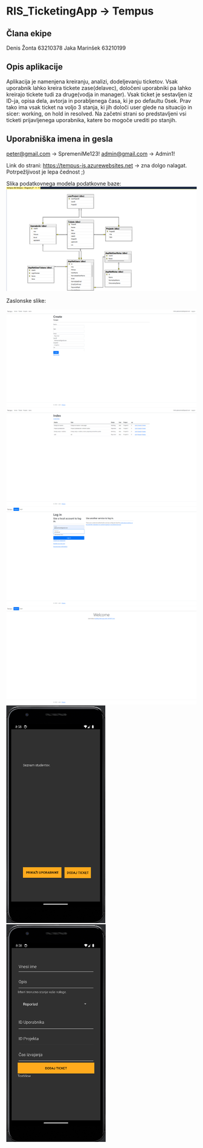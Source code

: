 # RIS_TicketingApp -> Tempus

## Člana ekipe
Denis Žonta 63210378
Jaka Marinšek 63210199

## Opis aplikacije
Aplikacija je namenjena kreiranju, analizi, dodeljevanju ticketov. Vsak uporabnik lahko kreira tickete zase(delavec), določeni uporabniki pa lahko kreirajo tickete tudi za druge(vodja in manager). Vsak ticket je sestavljen iz ID-ja, opisa dela, avtorja in porabljenega časa, ki je po defaultu 0sek. Prav tako ima vsak ticket na voljo 3 stanja, ki jih določi user glede na situacijo in sicer: working, on hold in resolved.
Na začetni strani so predstavljeni vsi ticketi prijavljenega uporabnika, katere bo mogoče urediti po stanjih.   

## Uporabniška imena in gesla
peter@gmail.com -> SpremeniMe123!
admin@gmail.com -> Admin1!                                           

Link do strani: https://tempus-is.azurewebsites.net -> zna dolgo nalagat. Potrpežljivost je lepa čednost ;)

Slika podatkovnega modela podatkovne baze:
![slika podatkovne baze](https://github.com/Deniszonta/IS_TicketingApp/blob/api/images/podatkovna%20baza.png?raw=true)

Zaslonske slike:

![slika 5](https://github.com/Deniszonta/IS_TicketingApp/blob/api/images/Zaslonske%20slike%20Tempus%20App%20IS%2004.png?raw=true)
![slika 4](https://github.com/Deniszonta/IS_TicketingApp/blob/api/images/Zaslonske%20slike%20Tempus%20App%20IS%2005.png?raw=true)
![slika 3](https://github.com/Deniszonta/IS_TicketingApp/blob/api/images/Zaslonske%20slike%20Tempus%20App%20IS%2006.png?raw=true)
![slika 2](https://github.com/Deniszonta/IS_TicketingApp/blob/api/images/Zaslonske%20slike%20Tempus%20App%20IS%2007.png?raw=true)
![slika 1](https://github.com/Deniszonta/IS_TicketingApp/blob/api/images/Zaslonske%20slike%20Tempus%20App%20IS-Android%2002.png?raw=true)
![slika 6](https://github.com/Deniszonta/IS_TicketingApp/blob/api/images/Zaslonske%20slike%20Tempus%20App%20IS-Android%2001.png?raw=true)

